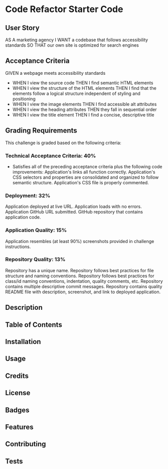 # Code Refactor Starter Code

## User Story

AS A marketing agency
I WANT a codebase that follows accessibility standards
SO THAT our own site is optimized for search engines

## Acceptance Criteria

GIVEN a webpage meets accessibility standards
* WHEN I view the source code
THEN I find semantic HTML elements
* WHEN I view the structure of the HTML elements
THEN I find that the elements follow a logical structure independent of styling and positioning
* WHEN I view the image elements
THEN I find accessible alt attributes
* WHEN I view the heading attributes
THEN they fall in sequential order
* WHEN I view the title element
THEN I find a concise, descriptive title


## Grading Requirements

This challenge is graded based on the following criteria:

### Technical Acceptance Criteria: 40%

* Satisfies all of the preceding acceptance criteria plus the following code improvements:
Application's links all function correctly.
Application's CSS selectors and properties are consolidated and organized to follow semantic structure.
Application's CSS file is properly commented.

### Deployment: 32%

Application deployed at live URL.
Application loads with no errors.
Application GitHub URL submitted.
GitHub repository that contains application code.

### Application Quality: 15%

Application resembles (at least 90%) screenshots provided in challenge instructions.

### Repository Quality: 13%

Repository has a unique name.
Repository follows best practices for file structure and naming conventions.
Repository follows best practices for class/id naming conventions, indentation, quality comments, etc.
Repository contains multiple descriptive commit messages.
Repository contains quality README file with description, screenshot, and link to deployed application.

## Description

## Table of Contents


## Installation


## Usage


## Credits


## License


## Badges


## Features


## Contributing


## Tests